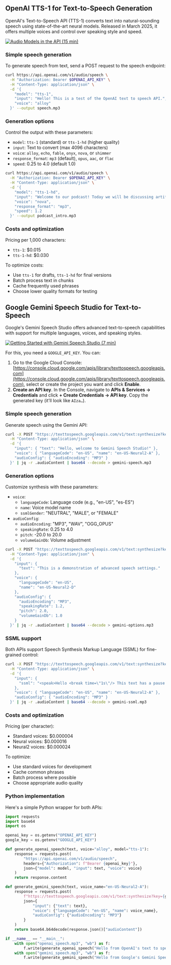 ## OpenAI TTS-1 for Text-to-Speech Generation

OpenAI's Text-to-Speech API (TTS-1) converts text into natural-sounding speech using state-of-the-art neural models. Released in March 2025, it offers multiple voices and control over speaking style and speed.

[![Audio Models in the API (15 min)](https://i.ytimg.com/vi_webp/lXb0L16ISAc/sddefault.webp)](https://youtu.be/lXb0L16ISAc)

### Simple speech generation

To generate speech from text, send a POST request to the speech endpoint:

```bash
curl https://api.openai.com/v1/audio/speech \
  -H "Authorization: Bearer $OPENAI_API_KEY" \
  -H "Content-Type: application/json" \
  -d '{
    "model": "tts-1",
    "input": "Hello! This is a test of the OpenAI text to speech API.",
    "voice": "alloy"
  }' --output speech.mp3
```

### Generation options

Control the output with these parameters:

- `model`: `tts-1` (standard) or `tts-1-hd` (higher quality)
- `input`: Text to convert (max 4096 characters)
- `voice`: `alloy`, `echo`, `fable`, `onyx`, `nova`, or `shimmer`
- `response_format`: `mp3` (default), `opus`, `aac`, or `flac`
- `speed`: 0.25 to 4.0 (default 1.0)

```bash
curl https://api.openai.com/v1/audio/speech \
  -H "Authorization: Bearer $OPENAI_API_KEY" \
  -H "Content-Type: application/json" \
  -d '{
    "model": "tts-1-hd",
    "input": "Welcome to our podcast! Today we will be discussing artificial intelligence.",
    "voice": "nova",
    "response_format": "mp3",
    "speed": 1.2
  }' --output podcast_intro.mp3
```

### Costs and optimization

Pricing per 1,000 characters:

- `tts-1`: $0.015
- `tts-1-hd`: $0.030

To optimize costs:

- Use `tts-1` for drafts, `tts-1-hd` for final versions
- Batch process text in chunks
- Cache frequently used phrases
- Choose lower quality formats for testing

## Google Gemini Speech Studio for Text-to-Speech

Google's Gemini Speech Studio offers advanced text-to-speech capabilities with support for multiple languages, voices, and speaking styles.

[![Getting Started with Gemini Speech Studio (7 min)](https://i.ytimg.com/vi_webp/Rx8PmBo9vfI/sddefault.webp)](https://youtu.be/Rx8PmBo9vfI)

For this, you need a `GOOGLE_API_KEY`. You can:

1. Go to the Google Cloud Console: [https://console.cloud.google.com/apis/library/texttospeech.googleapis.com](https://console.cloud.google.com/apis/library/texttospeech.googleapis.com), select or create the project you want and click **Enable**.
2. **Create an API key**. In the Console, navigate to **APIs & Services → Credentials** and click **+ Create Credentials → API key**. Copy the generated key (it’ll look like `AIza…`).

### Simple speech generation

Generate speech using the Gemini API:

```bash
curl -X POST "https://texttospeech.googleapis.com/v1/text:synthesize?key=$GOOGLE_API_KEY" \
  -H "Content-Type: application/json" \
  -d '{
    "input": { "text": "Hello, welcome to Gemini Speech Studio!" },
    "voice": { "languageCode": "en-US", "name": "en-US-Neural2-A" },
    "audioConfig": { "audioEncoding": "MP3" }
  }' | jq -r .audioContent | base64 --decode > gemini-speech.mp3
```

### Generation options

Customize synthesis with these parameters:

- `voice`:
  - `languageCode`: Language code (e.g., "en-US", "es-ES")
  - `name`: Voice model name
  - `ssmlGender`: "NEUTRAL", "MALE", or "FEMALE"
- `audioConfig`:
  - `audioEncoding`: "MP3", "WAV", "OGG_OPUS"
  - `speakingRate`: 0.25 to 4.0
  - `pitch`: -20.0 to 20.0
  - `volumeGainDb`: Volume adjustment

```bash
curl -X POST "https://texttospeech.googleapis.com/v1/text:synthesize?key=$GOOGLE_API_KEY" \
  -H "Content-Type: application/json" \
  -d '{
    "input": {
      "text": "This is a demonstration of advanced speech settings."
    },
    "voice": {
      "languageCode": "en-US",
      "name": "en-US-Neural2-D"
    },
    "audioConfig": {
      "audioEncoding": "MP3",
      "speakingRate": 1.2,
      "pitch": 2.0,
      "volumeGainDb": 1.0
    }
  }' | jq -r .audioContent | base64 --decode > gemini-options.mp3
```

### SSML support

Both APIs support Speech Synthesis Markup Language (SSML) for fine-grained control:

```bash
curl -X POST "https://texttospeech.googleapis.com/v1/text:synthesize?key=$GOOGLE_API_KEY" \
  -H "Content-Type: application/json" \
  -d '{
    "input": {
      "ssml": "<speak>Hello <break time=\"1s\"/> This text has a pause and <emphasis level=\"strong\">emphasized words</emphasis>.</speak>"
    },
    "voice": { "languageCode": "en-US", "name": "en-US-Neural2-A" },
    "audioConfig": { "audioEncoding": "MP3" }
  }' | jq -r .audioContent | base64 --decode > gemini-ssml.mp3
```

### Costs and optimization

Pricing (per character):

- Standard voices: $0.000004
- Neural voices: $0.000016
- Neural2 voices: $0.000024

To optimize:

- Use standard voices for development
- Cache common phrases
- Batch process where possible
- Choose appropriate audio quality

### Python implementation

Here's a simple Python wrapper for both APIs:

```python
import requests
import base64
import os

openai_key = os.getenv("OPENAI_API_KEY")
google_key = os.getenv("GOOGLE_API_KEY")

def generate_openai_speech(text, voice="alloy", model="tts-1"):
    response = requests.post(
        "https://api.openai.com/v1/audio/speech",
        headers={"Authorization": f"Bearer {openai_key}"},
        json={"model": model, "input": text, "voice": voice}
    )
    return response.content

def generate_gemini_speech(text, voice_name="en-US-Neural2-A"):
    response = requests.post(
        f"https://texttospeech.googleapis.com/v1/text:synthesize?key={google_key}",
        json={
            "input": {"text": text},
            "voice": {"languageCode": "en-US", "name": voice_name},
            "audioConfig": {"audioEncoding": "MP3"}
        }
    )
    return base64.b64decode(response.json()["audioContent"])

if __name__ == "__main__":
    with open("openai_speech.mp3", "wb") as f:
        f.write(generate_openai_speech("Hello from OpenAI's text to speech API!"))
    with open("gemini_speech.mp3", "wb") as f:
        f.write(generate_gemini_speech("Hello from Google's Gemini Speech Studio!"))
```
